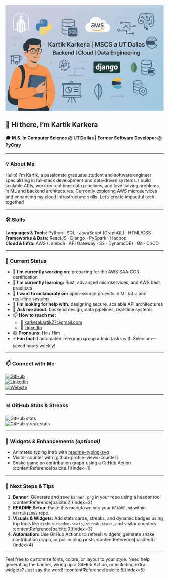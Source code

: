 <!-- ### Hi there 👋, my name is Kartik

#### M.S. in Computer Science @ UT Dallas | Former Software developer @ PyCray

Hello! I'm Kartik, a passionate graduate student and software engineer specializing in full‑stack development and data‑driven systems. I build scalable APIs, work on real‑time data pipelines, and love solving problems in ML and backend architectures. Currently exploring AWS microservices, and enhancing my cloud infrastructure skills. Let’s create impactful tech together!

Skills: Python, AWS, SQL, GraphQL, JavaScript, Spark

- 🔭 I’m currently working on AWS SAA-CO3 Certification
- 📫 How to reach me: 📧 [Email](mailto:karkerakartik27@gmail.com) - 🔗 [LinkedIn](https://www.linkedin.com/in/kartikkarkera/)
- 😄 Pronouns: He / Him

[<img src='https://cdn.jsdelivr.net/npm/simple-icons@3.0.1/icons/github.svg' alt='github' height='40'>](https://github.com/Kartik11082) [<img src='https://cdn.jsdelivr.net/npm/simple-icons@3.0.1/icons/linkedin.svg' alt='linkedin' height='40'>](https://www.linkedin.com/in/https://www.linkedin.com/in/kartikkarkera//) [<img src='https://cdn.jsdelivr.net/npm/simple-icons@3.0.1/icons/icloud.svg' alt='website' height='40'>](https://portfolio-sepia-chi-86.vercel.app/)

![GitHub stats](https://github-readme-stats.vercel.app/api?username=Kartik11082&show_icons=true)

![GitHub streak stats](https://streak-stats.demolab.com/?user=Kartik11082) -->

<!-- Banner (create with any header generator—e.g., Leví Arista’s or REHeader) -->
<p align="center">
  <img src="./banner_2.png" alt="Kartik Karkera" />
</p>

## 👋 Hi there, I’m Kartik Karkera

#### 🎓 M.S. in Computer Science @ UT Dallas | Former Software Developer @ PyCray

---

### 💡 About Me

Hello! I'm Kartik, a passionate graduate student and software engineer specializing in full‑stack development and data‑driven systems. I build scalable APIs, work on real‑time data pipelines, and love solving problems in ML and backend architectures. Currently exploring AWS microservices and enhancing my cloud infrastructure skills. Let’s create impactful tech together!

---

### 🛠️ Skills

**Languages & Tools:** Python · SQL · JavaScript (GraphQL) · HTML/CSS  
**Frameworks & Data:** ReactJS · Django · PySpark · Hadoop  
**Cloud & Infra:** AWS (Lambda · API Gateway · S3 · DynamoDB) · Git · CI/CD

---

### 🚀 Current Status

- 🔭 **I’m currently working on:** preparing for the AWS SAA‑CO3 certification
- 🌱 **I’m currently learning:** Rust, advanced microservices, and AWS best practices
- 👯 **I want to collaborate on:** open-source projects in ML infra and real‑time systems
- 🤔 **I’m looking for help with:** designing secure, scalable API architectures
- 💬 **Ask me about:** backend design, data pipelines, real‑time systems
- 📫 **How to reach me:**
  - 📧 [karkerakartik27@gmail.com](mailto:karkerakartik27@gmail.com)
  - 🔗 [LinkedIn](https://www.linkedin.com/in/kartikkarkera/)
- 😄 **Pronouns:** He / Him
- ⚡ **Fun fact:** I automated Telegram group admin tasks with Selenium—saved hours weekly!

---

### 📫 Connect with Me

[<img src="https://cdn.jsdelivr.net/npm/simple-icons@3.0.1/icons/github.svg" alt="GitHub" height="30">](https://github.com/Kartik11082)  
[<img src="https://cdn.jsdelivr.net/npm/simple-icons@3.0.1/icons/linkedin.svg" alt="LinkedIn" height="30">](https://www.linkedin.com/in/kartikkarkera/)  
[<img src="https://cdn.jsdelivr.net/npm/simple-icons@3.0.1/icons/web.svg" alt="Website" height="30">](https://portfolio-sepia-chi-86.vercel.app/)

---

### 📊 GitHub Stats & Streaks

![GitHub stats](https://github-readme-stats.vercel.app/api?username=Kartik11082&show_icons=true)  
![GitHub streak stats](https://streak-stats.demolab.com/?user=Kartik11082)

---

### 🧩 Widgets & Enhancements _(optional)_

- Animated typing intro with [readme-typing-svg](https://github.com/DenverCoder1/readme-typing-svg)
- Visitor counter with [github-profile-views-counter]
- Snake game on contribution graph using a GitHub Action :contentReference[oaicite:1]{index=1}

---

### 🧭 Next Steps & Tips

1. **Banner:** Generate and save `banner.png` in your repo using a header tool :contentReference[oaicite:2]{index=2}
2. **README Setup:** Paste this markdown into your `README.md` within `Kartik11082` repo.
3. **Visuals & Widgets:** Add stats cards, streaks, and dynamic badges using top tools like `github-readme-stats`, `streak-stats`, and visitor counters :contentReference[oaicite:3]{index=3}
4. **Automation:** Use GitHub Actions to refresh widgets, generate snake contribution graph, or pull in blog posts :contentReference[oaicite:4]{index=4}

---

Feel free to customize fonts, colors, or layout to your style. Need help generating the banner, wiring up a GitHub Action, or including extra widgets? Just say the word!
::contentReference[oaicite:5]{index=5}
